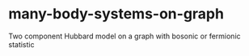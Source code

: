 # many-body-systems-on-graph
Two component Hubbard model on a graph with bosonic or fermionic statistic
